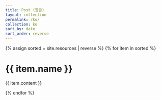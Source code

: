 ```yaml
---
title: Post (한글)
layout: collection
permalink: /ko/
collection: ko
sort_by: date
sort_order: reverse
---
```


{% assign sorted = site.resources | reverse %}
{% for item in sorted %}
  <h1>{{ item.name }}</h1>
  <p>{{ item.content }}</p>
{% endfor %}